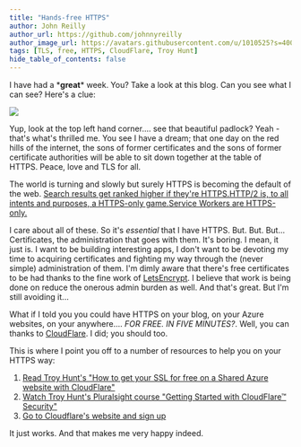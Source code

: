 ```yaml
---
title: "Hands-free HTTPS"
author: John Reilly
author_url: https://github.com/johnnyreilly
author_image_url: https://avatars.githubusercontent.com/u/1010525?s=400&u=294033082cfecf8ad1645b4290e362583b33094a&v=4
tags: [TLS, free, HTTPS, CloudFlare, Troy Hunt]
hide_table_of_contents: false
---
```

I have had a \***great**\* week. You? Take a look at this blog. Can you see what I can see? Here's a clue:

 ![](https://3.bp.blogspot.com/-kGUtF6RJR-s/WI4BUnWu4qI/AAAAAAAABDE/8wOD9eHikMwQz5envUcg1tpHXxcJzegngCPcB/s640/Screenshot%2B2017-01-29%2B14.45.57.png)

Yup, look at the top left hand corner.... see that beautiful padlock? Yeah - that's what's thrilled me. You see I have a dream; that one day on the red hills of the internet, the sons of former certificates and the sons of former certificate authorities will be able to sit down together at the table of HTTPS. Peace, love and TLS for all.

The world is turning and slowly but surely HTTPS is becoming the default of the web. [Search results get ranked higher if they're HTTPS.](<https://security.googleblog.com/2014/08/https-as-ranking-signal_6.html>)[HTTP/2 is, to all intents and purposes, a HTTPS-only game.](<https://en.wikipedia.org/wiki/HTTP/2#Encryption>)[Service Workers are HTTPS-only.](<https://developer.mozilla.org/en/docs/Web/API/Service_Worker_API>)

I care about all of these. So it's *essential* that I have HTTPS. But. But. But... Certificates, the administration that goes with them. It's boring. I mean, it just is. I want to be building interesting apps, I don't want to be devoting my time to acquiring certificates and fighting my way through the (never simple) administration of them. I'm dimly aware that there's free certificates to be had thanks to the fine work of [LetsEncrypt](<https://letsencrypt.org/>). I believe that work is being done on reduce the onerous admin burden as well. And that's great. But I'm still avoiding it...

What if I told you you could have HTTPS on your blog, on your Azure websites, on your anywhere.... *FOR FREE. IN FIVE MINUTES?*. Well, you can thanks to [CloudFlare](<https://www.cloudflare.com/>). I did; you should too.

This is where I point you off to a number of resources to help you on your HTTPS way:

1. [Read Troy Hunt's "How to get your SSL for free on a Shared Azure website with CloudFlare"](<https://www.troyhunt.com/how-to-get-your-ssl-for-free-on-shared/>)
2. [Watch Troy Hunt's Pluralsight course "Getting Started with CloudFlare™ Security"](<https://www.pluralsight.com/courses/cloudflare-security-getting-started>)
3. [Go to Cloudflare's website and sign up](<https://www.cloudflare.com/>)

<!-- -->

It just works. And that makes me very happy indeed.


